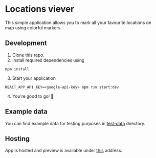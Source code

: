 # Locations viever

This simple application allows you to mark all your favourite locations on map using colorful markers.

## Development

1. Clone this repo.
2. Install required dependencies using
```shell
npm install
```
3. Start your application
```shell
REACT_APP_API_KEY=<google-api-key> npm run start:dev
```
4. You're good to go! :tada:

## Example data

You can find example data for testing purposes in [test-data](./test-data) directory.

## Hosting

App is hosted and preview is available under [this](https://locations-viever.herokuapp.com/) address.
